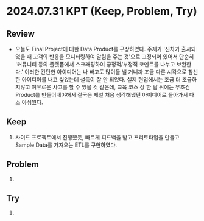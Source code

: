 2024.07.31     KPT (Keep, Problem, Try)
========================================

Review
-----
* 오늘도 Final Project에 대한 Data Product를 구상하였다. 주제가 '신차가 출시되었을 때 고객의 반응을 모니터링하여 알림을 주는 것'으로 고정되어 있어서 단순히 '커뮤니티 등의 플랫폼에서 스크래핑하여 긍정적/부정적 코멘트를 나누고 보완한다.' 이러한 간단한 아이디어는 나 빼고도 많이들 낼 거니까 조금 다른 시각으로 참신한 아이디어를 내고 싶었는데 설득이 잘 안 되었다. 실제 현업에서는 조금 더 조급하지않고 여유로운 사고를 할 수 있을 것 같은데, 교육 코스 상 한 달 뒤에는 무조건 Product를 만들어내야해서 결국은 제일 처음 생각해냈던 아이디어로 돌아가서 다소 아쉬웠다. 

Keep
----
1. 사이드 프로젝트에서 진행했듯, 빠르게 피드백을 받고 프리토타입을 만들고 Sample Data를 가져오는 ETL를 구현하였다.

Problem
-------
1. 

Try
---
1. 